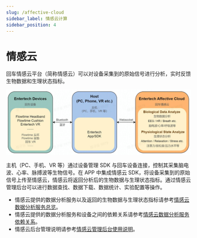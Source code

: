 ```yaml
---
slug: /affective-cloud
sidebar_label: 情感云计算
sidebar_position: 4
---
```


# 情感云

回车情感云平台（简称情感云）可以对设备采集到的原始信号进行分析，实时反馈生物数据和生理状态指标。

![架构](./image/structure.jpg)

主机（PC、手机、VR 等）通过设备管理 SDK 与回车设备连接，控制其采集脑电波、心率、脉搏波等生物信号。在 APP 中集成情感云 SDK，将设备采集到的原始信号上传至情感云，情感云将返回分析后的生物数据与生理状态指标。通过情感云管理后台可以进行数据查找、数据下载、数据统计、实验配置等操作。

- 情感云提供的数据分析服务以及返回的生物数据与生理状态指标请参考[情感云数据分析服务总览](./affective-cloud/data-analysis-service#data-analysis-service-overview)。
- 情感云提供的数据分析服务和设备之间的依赖关系请参考[情感云数据分析服务依赖关系](./affective-cloud/data-analysis-service#dependencies-of-data-analysis-service)。
- 情感云后台管理说明请参考[情感云管理后台使用说明](https://entertech.feishu.cn/docx/IJaYdP3JvoyWMLxhtzlcfN7rnwd)。
